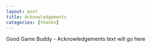 ```yaml
---
layout: post
title: Acknowledgements
categories: [thanks]
---
```


Good Game Buddy - Acknowledgements text will go here
